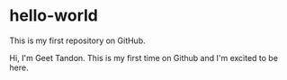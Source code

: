 # hello-world
This is my first repository on GitHub. 

Hi, I'm Geet Tandon. This is my first time on Github and I'm excited to be here.
